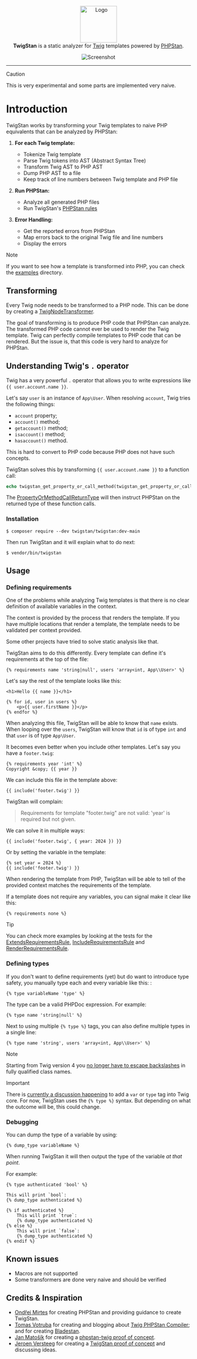 <p align="center">
    <img src="https://avatars.githubusercontent.com/u/179125187?s=200&v=4" alt="Logo" width=100><br>
    <strong>TwigStan</strong> is a static analyzer for <a href="https://twig.symfony.com">Twig</a> templates powered by <a href="https://phpstan.org">PHPStan</a>.
</p>
<p align="center">
    <img src="https://raw.githubusercontent.com/twigstan/twigstan/main/screenshot.png" alt="Screenshot">
</p>

------

> [!CAUTION]
> This is very experimental and some parts are implemented very naive.

# Introduction

TwigStan works by transforming your Twig templates to naive PHP equivalents that can be analyzed by PHPStan:

1. **For each Twig template:**
   - Tokenize Twig template
   - Parse Twig tokens into AST (Abstract Syntax Tree)
   - Transform Twig AST to PHP AST
   - Dump PHP AST to a file
   - Keep track of line numbers between Twig template and PHP file

2. **Run PHPStan:**
   - Analyze all generated PHP files
   - Run TwigStan's [PHPStan rules](src/PHPStan/Rules)

3. **Error Handling:**
   - Get the reported errors from PHPStan
   - Map errors back to the original Twig file and line numbers
   - Display the errors

> [!NOTE]
> If you want to see how a template is transformed into PHP, you can check the [examples](examples) directory.

## Transforming

Every Twig node needs to be transformed to a PHP node. This can be done by creating
a [TwigNodeTransformer](src/Twig/Transforming/NodeTransformer/TwigNodeTransformer.php).

The goal of transforming is to produce PHP code that PHPStan can analyze.
The transformed PHP code cannot ever be used to render the Twig template.
Twig can perfectly compile templates
to PHP code that can be rendered. But the issue is, that this code is very hard to analyze for PHPStan.

## Understanding Twig's `.` operator

Twig has a very powerful `.` operator that allows you to write expressions like `{{ user.account.name }}`.

Let's say `user` is an instance of `App\User`. When resolving `account`, Twig tries the following things:
* `account` property;
* `account()` method;
* `getaccount()` method;
* `isaccount()` method;
* `hasaccount()` method.

This is hard to convert to PHP code because PHP does not have such concepts.

TwigStan solves this by transforming `{{ user.account.name }}` to a function call:
```php
echo twigstan_get_property_or_call_method(twigstan_get_property_or_call_method($user, 'account'), 'name')
```

The [PropertyOrMethodCallReturnType](src/PHPStan/DynamicFunctionReturnType/PropertyOrMethodCallReturnType.php) will then instruct
PHPStan on the returned type of these function calls.

### Installation

```command
$ composer require --dev twigstan/twigstan:dev-main
```

Then run TwigStan and it will explain what to do next:
```command
$ vendor/bin/twigstan
```

## Usage

### Defining requirements

One of the problems while analyzing Twig templates is that there is no clear
definition of available variables in the context.

The context is provided by the process that renders the template. If you have multiple locations that render
a template, the template needs to be validated per context provided.

Some other projects have tried to solve static analysis like that.

TwigStan aims to do this differently. Every template can define it's requirements at the top of the file:
```twig
{% requirements name 'string|null', users 'array<int, App\\User>' %}
```

Let's say the rest of the template looks like this:
```twig
<h1>Hello {{ name }}</h1>

{% for id, user in users %}
    <p>{{ user.firstName }}</p>
{% endfor %}
```

When analyzing this file, TwigStan will be able to know that `name` exists.
When looping over the `users`, TwigStan will know that `id` is of type `int` and that `user` is of type `App\User`.

It becomes even better when you include other templates. Let's say you have a `footer.twig`:
```twig
{% requirements year 'int' %}
Copyright &copy; {{ year }}
```

We can include this file in the template above:
```twig
{{ include('footer.twig') }}
```

TwigStan will complain:
> Requirements for template "footer.twig" are not valid: 'year' is required but not given.

We can solve it in multiple ways:
```twig
{{ include('footer.twig', { year: 2024 }) }}
```

Or by setting the variable in the template:
```twig
{% set year = 2024 %}
{{ include('footer.twig') }}
```

When rendering the template from PHP, TwigStan will be able to tell of the provided context matches the requirements of the template.

If a template does not require any variables, you can signal make it clear like this:
```twig
{% requirements none %}
```

> [!TIP]
> You can check more examples by looking at the tests for the [ExtendsRequirementsRule](tests/Rules/ExtendsRequirements),
[IncludeRequirementsRule](tests/Rules/IncludeRequirements) and [RenderRequirementsRule](tests/Rules/RenderRequirements).

### Defining types

If you don't want to define requirements (yet) but do want to introduce type safety, you manually type each and every
variable like this: :
```twig
{% type variableName 'type' %}
```

The type can be a valid PHPDoc expression. For example:
```twig
{% type name 'string|null' %}
```

Next to using multiple `{% type %}` tags, you can also define multiple types in a single line:
```twig
{% type name 'string', users 'array<int, App\\User>' %}
```
> [!NOTE]
> Starting from Twig version 4 you [no longer have to escape backslashes](https://github.com/twigphp/Twig/pull/4199) in fully qualified class names.

> [!IMPORTANT]
> There is [currently a discussion happening](https://github.com/twigphp/Twig/issues/4165) to add a `var` or `type` tag into Twig core.
> For now, TwigStan uses the `{% type %}` syntax. But depending on what the outcome will be, this could change.

### Debugging

You can dump the type of a variable by using:
```twig
{% dump_type variableName %}
```

When running TwigStan it will then output the type of the variable _at that point_.

For example:
```twig
{% type authenticated 'bool' %}

This will print `bool`:
{% dump_type authenticated %}

{% if authenticated %}
    This will print `true`:
    {% dump_type authenticated %}
{% else %}
    This will print `false`:
    {% dump_type authenticated %}
{% endif %}
```

## Known issues

* Macros are not supported
* Some transformers are done very naive and should be verified

## Credits & Inspiration

* [Ondřej Mirtes](https://github.com/ondrejmirtes) for creating PHPStan and providing guidance to create TwigStan.
* [Tomas Votruba](https://github.com/tomasvotruba) for creating and blogging about [Twig PHPStan Compiler](https://github.com/deprecated-packages/twig-phpstan-compiler); and for creating [Bladestan](https://github.com/TomasVotruba/bladestan).
* [Jan Matošík](https://github.com/HonzaMatosik) for creating a [phpstan-twig proof of concept](https://github.com/driveto/phpstan-twig).
* [Jeroen Versteeg](https://github.com/drjayvee) for creating a [TwigStan proof of concept](https://github.com/alisqi/TwigStan) and discussing ideas.
